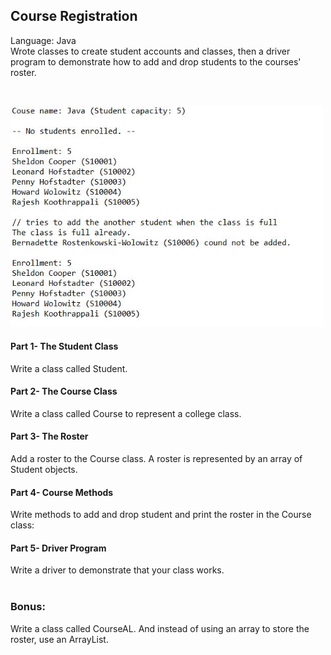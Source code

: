 ## Course Registration
Language: Java </br>
Wrote classes to create student accounts and classes, 
then a driver program to demonstrate how to add and drop students to the courses' roster.

</br>
<p align="left">
  <img src="courseRoster.JPG" width="500"/>
</p>

#### Part 1- The Student Class
Write a class called Student.

#### Part 2- The Course Class  
Write a class called Course to represent a college class. 

#### Part 3- The Roster
Add a roster to the Course class. A roster is represented by an array of Student objects.

#### Part 4- Course Methods
Write methods to add and drop student and print the roster in the Course class:

#### Part 5- Driver Program 
Write a driver to demonstrate that your class works. 
<br />
<br />
###
### Bonus: 
Write a class called CourseAL. And instead of using an array to store the roster, use an ArrayList. 

